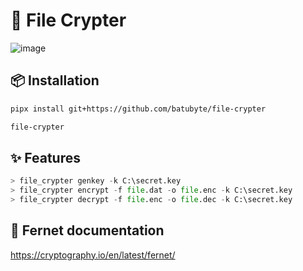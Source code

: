 # 🔐 File Crypter
![image](https://github.com/user-attachments/assets/3ea1856e-a8fb-459d-b2fc-8bf9b5a41547)

## 📦 Installation
```bash
pipx install git+https://github.com/batubyte/file-crypter
```
```bash
file-crypter
```

## ✨ Features
```py
> file_crypter genkey -k C:\secret.key
> file_crypter encrypt -f file.dat -o file.enc -k C:\secret.key
> file_crypter decrypt -f file.enc -o file.dec -k C:\secret.key
```

## 📄 Fernet documentation
https://cryptography.io/en/latest/fernet/
